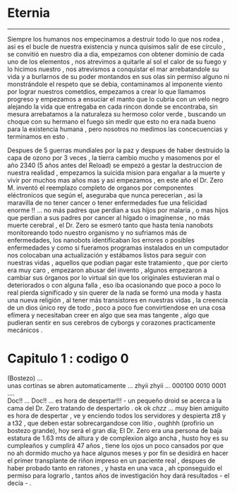 # Eternia
-----------------
Siempre los humanos nos empecinamos a destruir todo lo que nos rodea , asi es el bucle de nuestra existencia y nunca quisimos 
salir de ese círculo , se convitió en nuestro dia a dia, empezamos con obtener dominio de cada uno de los elementos , nos atrevimos a quitarle al sol el calor de su fuego y lo hicimos nuestro , nos atrevismos a conquistar el mar arrebatandole su vida y a burlarnos de 
su poder montandos en sus olas sin permiso alguno ni monstrándole el respeto que se debia, contaminamos al imponente viento por 
lograr nuestros cometdios, empezamos a crear lo que llamamos progreso y empezamos a ensuciar el manto que lo cubria 
con un velo negro alejando la vida que entregaba en cada rincon donde se encontraba, sin mesura arrebatamos a la naturaleza
su hermoso color verde , buscando  un choque con su hermano el fuego sin medir que esto no era nada bueno para la existencia 
humana , pero nosotros no medimos las concecuencias y terminamos en esto .

Despues de 5 guerras mundiales por la paz  y despues de haber destruido la capa de ozono por 3 veces , la tierra cambio mucho
y  masomenos por el año 2340 (5 años antes del Reload) se empezó  a gestar la destruccion de nuestra realidad , empezamos la 
suicida mision para engañar a la muerte y vivir por muchos mas años mas y asi empezamos , en este año el Dr. Zero M. inventó
el reemplazo completo de organos por componentes eléctronicos que según el,  aseguraba que nunca perecerian , asi  la 
maravilla de no tener cancer o tener enfermedades fue una felicidad enorme !! ... no más padres que perdian a sus hijos
por malaria , o mas hijos que perdian a sus padres por cancer al hígado o imagínense , no más muerte cerebral , el Dr. Zero
se esmeró tanto que hasta tenia nanobots monitoreando todo nuestro organismo y no sufriamos más de enfermedades, los nanobots
identificaban los errores o posibles enfermedades y como si fueramos programas instalados en un computador nos colocaban 
una actualización y estábamos listos para seguir con nuestras vidas , aquellos que podian pagar este tratamiento , que por cierto era muy caro , empezaron abusar del invento , algunos empezaron a cambiar sus órganos por lo virtual sin que los originales
estuvieran mal  o deteriorados o con alguna falla , eso iba ocasionando que poco a poco lo real pierda significado 
y sin querer de la nada se formó una moda y hasta una nueva religión , al tener más transistores en nuestras vidas , la creencia de un dios 
único rey de todo , poco a poco fue convirtiendose en una cosa efímera y necesitaban creer en algo que sea mas tangente , algo que pudieran sentir en sus cerebros de cyborgs y corazones practicamente mecánicos .

# Capitulo 1 : codigo 0

(Bostezo) ...  
unas cortinas se abren automaticamente ... 
zhyii zhyii ... 000100 0010 0001 ....  
Doc!! ... Doc!! ... es hora de despertar!!! - un pequeño droid se acerca a la cama del Dr. Zero tratando de despertarlo .
ok ok _chzz_ ... muy bien amiguito es hora de despertar , ve y enciendo todos los servidores y despierta zt8 y a  t32 , que deben estar sobrecargandose con litio , oughhh (profirio un bostezo grande), hoy será el gran día; El Dr. Zero era una persona de baja estatura de 1.63 mts de altura y de complexion algo ancha , husto hoy es su cumpleaños y cumplirá 47 años , tiene los ojos un poco cansados por que no ah dormido mucho ya hace algunos meses y por fín se desidirá en hacer el primer transplante de riñon impreso en un paciente real , despues de haber probado tanto en ratones , y hasta en una vaca , ah cponseguido el permiso para lograrlo , tantos años de investigación hoy dará resultados - el decía - .

